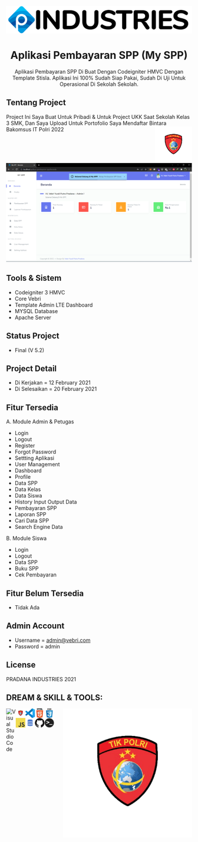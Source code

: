 <p align="center">
  <a href="https://instagram.com/bri_vebri">
    <img src="https://github.com/VebriCoders/VebriCoders/blob/9b2a93d0f8443e4caf808c8353e31665e6a84ab3/iconlong.png" alt="Stisla logo"  height="75">
  </a>
</p>

<h1 align="center">Aplikasi Pembayaran SPP (My SPP)</h1>

<p align="center">
  Aplikasi Pembayaran SPP Di Buat Dengan Codeigniter HMVC Dengan Template Stisla. Aplikasi Ini 100% Sudah Siap Pakai, Sudah Di Uji Untuk Operasional Di Sekolah Sekolah.
</p>

## Tentang Project

Project Ini Saya Buat Untuk Pribadi & Untuk Project UKK Saat Sekolah Kelas 3 SMK, Dan Saya Upload Untuk Portofolio Saya Mendaftar Bintara Bakomsus IT Polri 2022
<img
  align="right"
  alt="GIF"
  src="https://raw.githubusercontent.com/VebriCoders/VebriCoders/main/tik-unscreen.gif?raw=true"
  width="100"
  height="100"
/>

[![Stisla Preview](https://github.com/VebriCoders/VebriCoders/blob/9b2a93d0f8443e4caf808c8353e31665e6a84ab3/prototype-aplikasi-pembayaran-spp-ukk-smk.png)](https://instagram.com/bri_vebri)

## Tools & Sistem

- Codeigniter 3 HMVC
- Core Vebri
- Template Admin LTE Dashboard
- MYSQL Database
- Apache Server

## Status Project
- Final (V 5.2)

## Project Detail
- Di Kerjakan = 12 February 2021
- Di Selesaikan = 20 February 2021

## Fitur Tersedia
A. Module Admin & Petugas
- Login
- Logout
- Register
- Forgot Password
- Settting Aplikasi
- User Management
- Dashboard
- Profile
- Data SPP
- Data Kelas
- Data Siswa
- History Input Output Data
- Pembayaran SPP
- Laporan SPP
- Cari Data SPP
- Search Engine Data

B. Module Siswa
- Login
- Logout
- Data SPP
- Buku SPP
- Cek Pembayaran

## Fitur Belum Tersedia
- Tidak Ada

## Admin Account
- Username = admin@vebri.com
- Password = admin

## License

PRADANA INDUSTRIES 2021

## DREAM & SKILL & TOOLS:
<img
  align="right"
  alt="GIF"
  src="https://raw.githubusercontent.com/VebriCoders/VebriCoders/main/tik-unscreen.gif?raw=true"
  width="350"
  height="350"
/>

<img
  align="left"
  alt="Visual Studio Code"
  width="26px"
  src="https://polri.go.id/webpolri/assets/img/others/logo-polri.png"
/>
<img
  align="left"
  alt="Polri"
  width="26px"
  src="https://raw.githubusercontent.com/VebriCoders/VebriCoders/main/tik-unscreen.gif?raw=true"
/>
<img
  align="left"
  alt="Polri"
  width="26px"
  src="https://raw.githubusercontent.com/github/explore/80688e429a7d4ef2fca1e82350fe8e3517d3494d/topics/visual-studio-code/visual-studio-code.png"
/>
<img
  align="left"
  alt="HTML5"
  width="26px"
  src="https://raw.githubusercontent.com/github/explore/80688e429a7d4ef2fca1e82350fe8e3517d3494d/topics/html/html.png"
/>
<img
  align="left"
  alt="CSS3"
  width="26px"
  src="https://raw.githubusercontent.com/github/explore/80688e429a7d4ef2fca1e82350fe8e3517d3494d/topics/css/css.png"
/>
<img
  align="left"
  alt="JavaScript"
  width="26px"
  src="https://raw.githubusercontent.com/github/explore/80688e429a7d4ef2fca1e82350fe8e3517d3494d/topics/javascript/javascript.png"
/>
<img
  align="left"
  alt="SQL"
  width="26px"
  src="https://raw.githubusercontent.com/github/explore/80688e429a7d4ef2fca1e82350fe8e3517d3494d/topics/sql/sql.png"
/>
<img
  align="left"
  alt="GitHub"
  width="26px"
  src="https://raw.githubusercontent.com/github/explore/78df643247d429f6cc873026c0622819ad797942/topics/github/github.png"
/>
<img
  align="left"
  alt="Terminal"
  width="26px"
  src="https://raw.githubusercontent.com/github/explore/80688e429a7d4ef2fca1e82350fe8e3517d3494d/topics/terminal/terminal.png"
/>
